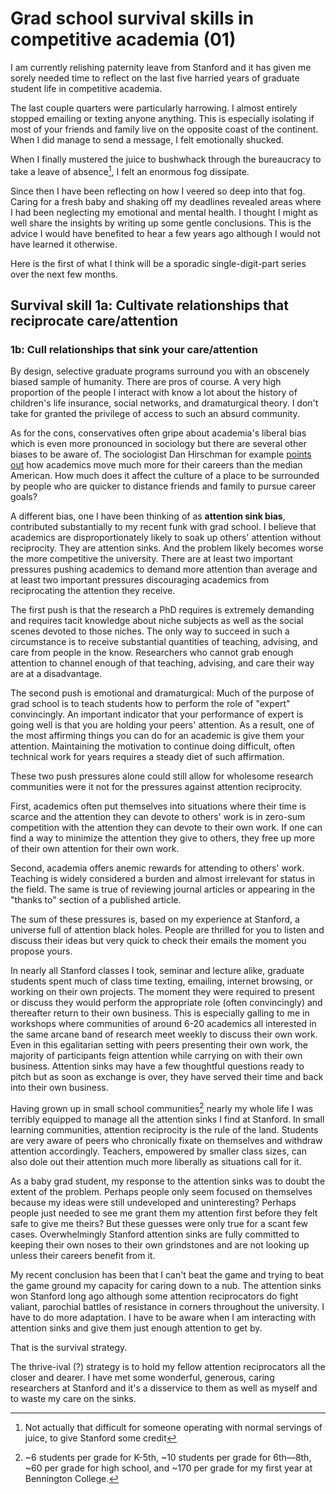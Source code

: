 # Grad school survival skills in competitive academia (01)

I am currently relishing paternity leave from Stanford and it has given me sorely needed time to reflect on the last five harried years of graduate student life in competitive academia.

The last couple quarters were particularly harrowing. 
I almost entirely stopped emailing or texting anyone anything.
This is especially isolating if most of your friends and family live on the opposite coast of the continent.
When I did manage to send a message, I felt emotionally shucked.

When I finally mustered the juice to bushwhack through the bureaucracy to take a leave of absence[^1], I felt an enormous fog dissipate.

Since then I have been reflecting on how I veered so deep into that fog.
Caring for a fresh baby and shaking off my deadlines revealed areas where I had been neglecting my emotional and mental health.
I thought I might as well share the insights by writing up some gentle conclusions. 
This is the advice I would have benefited to hear a few years ago although I would not have learned it otherwise. 

Here is the first of what I think will be a sporadic single-digit-part series over the next few months.

## Survival skill 1a: Cultivate relationships that reciprocate care/attention
### 1b: Cull relationships that sink your care/attention

By design, selective graduate programs surround you with an obscenely biased sample of humanity.
There are pros of course.
A very high proportion of the people I interact with know a lot about the history of children's life insurance, social networks, and dramaturgical theory.
I don't take for granted the privilege of access to such an absurd community. 

As for the cons, conservatives often gripe about academia's liberal bias which is even more pronounced in sociology but there are several other biases to be aware of.
The sociologist Dan Hirschman for example [points out](https://scatter.wordpress.com/2018/03/31/most-academics-move-far-away-from-home-most-americans-dont/) how academics move much more for their careers than the median American.
How much does it affect the culture of a place to be surrounded by people who are quicker to distance friends and family to pursue career goals?

A different bias, one I have been thinking of as **attention sink bias**, contributed substantially to my recent funk with grad school.
I believe that academics are disproportionately likely to soak up others' attention without reciprocity.
They are attention sinks.
And the problem likely becomes worse the more competitive the university.
There are at least two important pressures pushing academics to demand more attention than average and at least two important pressures discouraging academics from reciprocating the attention they receive.

The first push is that the research a PhD requires is extremely demanding and requires tacit knowledge about niche subjects as well as the social scenes devoted to those niches. 
The only way to succeed in such a circumstance is to receive substantial quantities of teaching, advising, and care from people in the know. 
Researchers who cannot grab enough attention to channel enough of that teaching, advising, and care their way are at a disadvantage.

The second push is emotional and dramaturgical: Much of the purpose of grad school is to teach students how to perform the role of "expert" convincingly.
An important indicator that your performance of expert is going well is that you are holding your peers' attention.
As a result, one of the most affirming things you can do for an academic is give them your attention.
Maintaining the motivation to continue doing difficult, often technical work for years requires a steady diet of such affirmation.

These two push pressures alone could still allow for wholesome research communities were it not for the pressures against attention reciprocity.

First, academics often put themselves into situations where their time is scarce and the attention they can devote to others' work is in zero-sum competition with the attention they can devote to their own work.
If one can find a way to minimize the attention they give to others, they free up more of their own attention for their own work.

Second, academia offers anemic rewards for attending to others' work.
Teaching is widely considered a burden and almost irrelevant for status in the field. 
The same is true of reviewing journal articles or appearing in the "thanks to" section of a published article.

The sum of these pressures is, based on my experience at Stanford, a universe full of attention black holes.
People are thrilled for you to listen and discuss their ideas but very quick to check their emails the moment you propose yours.

In nearly all Stanford classes I took, seminar and lecture alike, graduate students spent much of class time texting, emailing, internet browsing, or working on their own projects. 
The moment they were required to present or discuss they would perform the appropriate role (often convincingly) and thereafter return to their own business.
This is especially galling to me in workshops where communities of around 6-20 academics all interested in the same arcane band of research meet weekly to discuss their own work. 
Even in this egalitarian setting with peers presenting their own work, the majority of participants feign attention while carrying on with their own business.
Attention sinks may have a few thoughtful questions ready to pitch but as soon as exchange is over, they have served their time and back into their own business.

Having grown up in small school communities[^2] nearly my whole life I was terribly equipped to manage all the attention sinks I find at Stanford.
In small learning communities, attention reciprocity is the rule of the land.
Students are very aware of peers who chronically fixate on themselves and withdraw attention accordingly.
Teachers, empowered by smaller class sizes, can also dole out their attention much more liberally as situations call for it.

As a baby grad student, my response to the attention sinks was to doubt the extent of the problem. 
Perhaps people only seem focused on themselves because my ideas were still undeveloped and uninteresting?
Perhaps people just needed to see me grant them my attention first before they felt safe to give me theirs?
But these guesses were only true for a scant few cases.
Overwhelmingly Stanford attention sinks are fully committed to keeping their own noses to their own grindstones and are not looking up unless their careers benefit from it.

My recent conclusion has been that I can't beat the game and trying to beat the game ground my capacity for caring down to a nub. 
The attention sinks won Stanford long ago although some attention reciprocators do fight valiant, parochial battles of resistance in corners throughout the university.
I have to do more adaptation.
I have to be aware when I am interacting with attention sinks and give them just enough attention to get by.

That is the survival strategy.

The thrive-ival (?) strategy is to hold my fellow attention reciprocators all the closer and dearer.
I have met some wonderful, generous, caring researchers at Stanford and it's a disservice to them as well as myself and to waste my care on the sinks.

[^1]: Not actually that difficult for someone operating with normal servings of juice, to give Stanford some credit
[^2]: ~6 students per grade for K-5th, ~10 students per grade for 6th—8th, ~60 per grade for high school, and ~170 per grade for my first year at Bennington College.
